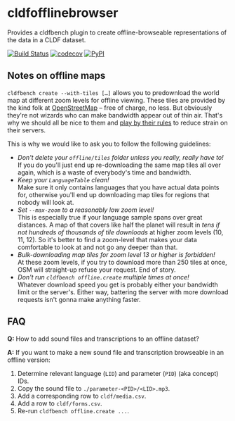 # cldfofflinebrowser

Provides a cldfbench plugin to create offline-browseable representations
of the data in a CLDF dataset.

[![Build Status](https://github.com/cldf/cldfofflinebrowser/workflows/tests/badge.svg)](https://github.com/cldf/cldfofflinebrowser/actions?query=workflow%3Atests)
[![codecov](https://codecov.io/gh/cldf/cldfofflinebrowser/branch/main/graph/badge.svg)](https://codecov.io/gh/cldf/cldfofflinebrowser)
[![PyPI](https://img.shields.io/pypi/v/cldfofflinebrowser.svg)](https://pypi.org/project/cldfofflinebrowser)

## Notes on offline maps

`cldfbench create --with-tiles […]` allows you to predownload the world map at
different zoom levels for offline viewing.  These tiles are provided by the kind
folk at [OpenStreetMap][osm] – free of charge, no less.  But obviously they're
not wizards who can make bandwidth appear out of thin air.  That's why we should
all be nice to them and [play by their rules][osm-policy] to reduce strain on
their servers.

[osm]: https://www.openstreetmap.org/
[osm-policy]: https://operations.osmfoundation.org/policies/tiles/

This is why we would like to ask you to follow the following guidelines:

 * *Don't delete your `offline/tiles` folder unless you really, really have
   to!*<br>
   If you do you'll just end up re-downloading the same map tiles all over
   again, which is a waste of everybody's time and bandwidth.
 * *Keep your `LanguageTable` clean!*<br>
   Make sure it only contains languages that you have actual data points for,
   otherwise you'll end up downloading map tiles for regions that nobody will
   look at.
 * *Set `--max-zoom` to a reasonably low zoom level!*<br>
   This is especially true if your language sample spans over great distances.
   A map of that covers like half the planet will result in *tens if not
   hundreds of thousands of tile downloads* at higher zoom levels (10, 11, 12).
   So it's better to find a zoom-level that makes your data comfortable to look
   at and not go any deeper than that.
 * *Bulk-downloading map tiles for zoom level 13 or higher is forbidden!*<br>
   At these zoom levels, if you try to download more than 250 tiles at once, OSM
   will straight-up refuse your request.  End of story.
 * *Don't run `cldfbench offline.create` multiple times at once!*<br>
   Whatever download speed you get is probably either your bandwidth limit or
   the server's.  Either way, battering the server with more download requests
   isn't gonna make anything faster.

## FAQ

**Q:** How to add sound files and transcriptions to an offline dataset?

**A:** If you want to make a new sound file and transcription browseable in an offline version:
1. Determine relevant language (`LID`) and parameter (`PID`) (aka concept) IDs.
2. Copy the sound file to `./parameter-<PID>/<LID>.mp3`.
3. Add a corresponding row to `cldf/media.csv`.
4. Add a row to `cldf/forms.csv`.
5. Re-run `cldfbench offline.create ...`.
